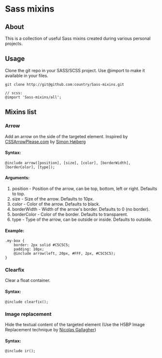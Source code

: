 Sass mixins
=========================================

About
-------------------------------------------------------------------

This is a collection of useful Sass mixins created during various personal projects.

Usage
-------------------------------------------------------------------

Clone the git repo in your SASS/SCSS project. Use @import to make it available in your files.

    git clone http://git@github.com:country/Sass-mixins.git
    
    // scss:
    @import 'Sass-mixins/all';

Mixins list
-------------------------------------------------------------------

### Arrow

Add an arrow on the side of the targeted element. Inspired by [CSSArrowPlease.com](http://cssarrowplease.com) by [Simon Højberg](https://twitter.com/shojberg)

#### Syntax:

    @include arrow([position], [size], [color], [borderWidth], [borderColor], [type]);

#### Arguments:

1. position - Position of the arrow, can be top, bottom, left or right. Defaults to top.
2. size - Size of the arrow. Defaults to 10px.
3. color - Color of the arrow. Defaults to black.
4. borderWidth - Width of the arrow's border. Defaults to 0 (no border).
5. borderColor - Color of the border. Defaults to transparent.
6. type - Type of the arrow, can be outside or inside. Defaults to outside.

#### Example:

    .my-box {
        border: 2px solid #C5C5C5;
        padding: 10px;
        @include arrow(left, 20px, #FFF, 2px, #C5C5C5);
    }

### Clearfix

Clear a float container.

#### Syntax:

    @include clearfix();

### Image replacement

Hide the textual content of the targeted element (Use the H5BP Image Replacement technique by [Nicolas Gallagher](http://nicolasgallagher.com))

#### Syntax:

    @include ir();